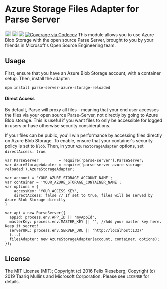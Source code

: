 # Azure Storage Files Adapter for Parse Server
<a href="https://www.npmjs.com/package/parse-server-azure-storage-relaoded"><img src="https://badge.fury.io/js/parse-server-azure-storage.svg" alt="npm version" height="18"></a> <a href="https://david-dm.org/felixrieseberg/parse-server-azure-storage"><img src="https://david-dm.org/felixrieseberg/parse-server-azure-storage.svg" alt="dependencies" height="18px"></a> <a href="https://travis-ci.org/felixrieseberg/parse-server-azure-storage"><img src="https://travis-ci.org/felixrieseberg/parse-server-azure-storage.svg?branch=master"></a> <a href="https://codecov.io/github/felixrieseberg/parse-server-azure-storage?branch=master"><img src="https://codecov.io/github/felixrieseberg/parse-server-azure-storage/coverage.svg?branch=master" alt="Coverage via Codecov" /></a>
This module allows you to use Azure Blob Storage with the open source Parse Server, brought to you by your friends in Microsoft's Open Source Engineering team.

## Usage
First, ensure that you have an Azure Blob Storage account, with a container setup. Then, install the adapter:

```
npm install parse-server-azure-storage-reloaded
```

#### Direct Access
By default, Parse will proxy all files - meaning that your end user accesses the files via your open source Parse-Server, not directly by going to Azure Blob storage. This is useful if you want files to only be accessible for logged in users or have otherwise security considerations.

If your files can be public, you'll win performance by accessing files directly on Azure Blob Storage. To enable, ensure that your container's security policy is set to `blob`. Then, in your `AzureStorageAdapter` options, set `directAccess: true`.

```
var ParseServer         = require('parse-server').ParseServer;
var AzureStorageAdapter = require('parse-server-azure-storage-reloaded').AzureStorageAdapter;

var account = 'YOUR_AZURE_STORAGE_ACCOUNT_NAME';
var container = 'YOUR_AZURE_STORAGE_CONTAINER_NAME';
var options = {
    accessKey: 'YOUR_ACCESS_KEY',
    directAccess: false // If set to true, files will be served by Azure Blob Storage directly
}

var api = new ParseServer({
  appId: process.env.APP_ID || 'myAppId',
  masterKey: process.env.MASTER_KEY || '', //Add your master key here. Keep it secret!
  serverURL: process.env.SERVER_URL || 'http://localhost:1337'
  (...)
  filesAdapter: new AzureStorageAdapter(account, container, options);
});
```

## License
The MIT License (MIT); Copyright (c) 2016 Felix Rieseberg; Copyright (c) 2019 Taariq Mullins and Microsoft Corporation. Please see `LICENSE` for details.
